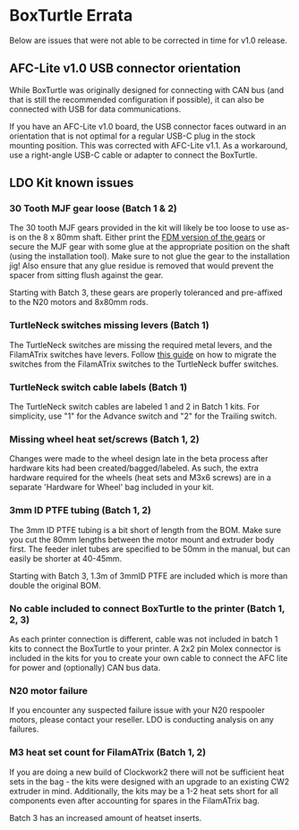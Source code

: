 # BoxTurtle Errata

Below are issues that were not able to be corrected in time for v1.0 release.

## AFC-Lite v1.0 USB connector orientation

While BoxTurtle was originally designed for connecting with CAN bus (and that is still the recommended configuration if
possible), it can also be connected with USB for data communications.

If you have an AFC-Lite v1.0 board, the USB connector faces outward in an orientation that is not optimal for a regular
USB-C plug in the stock mounting position. This was corrected with AFC-Lite v1.1. As a workaround, use a right-angle
USB-C cable or adapter to connect the BoxTurtle.

## LDO Kit known issues

### 30 Tooth MJF gear loose (Batch 1 & 2)

The 30 tooth MJF gears provided in the kit will likely be too loose to use as-is on the 8 x 80mm shaft. Either print
the [FDM version of the gears](https://github.com/ArmoredTurtle/BoxTurtle/blob/main/STLs/Base_Build/Spooler/helical_gear_30_teeth_x4.stl)
or secure the MJF gear with some glue at the appropriate position on the shaft (using the installation tool). Make sure
to not glue the gear to the installation jig! Also ensure that any glue residue is removed that would prevent the spacer
from sitting flush against the gear.

Starting with Batch 3, these gears are properly toleranced and pre-affixed to the N20 motors and 8x80mm rods.

### TurtleNeck switches missing levers (Batch 1)

The TurtleNeck switches are missing the required metal levers, and the FilamATrix switches have levers.
Follow [this guide](https://www.youtube.com/watch?v=1cHecdyxhpw) on how to migrate the switches from the FilamATrix
switches to the TurtleNeck buffer switches.

### TurtleNeck switch cable labels (Batch 1)

The TurtleNeck switch cables are labeled 1 and 2 in Batch 1 kits. For simplicity, use "1" for the Advance switch and "2"
for the Trailing switch.

### Missing wheel heat set/screws (Batch 1, 2)

Changes were made to the wheel design late in the beta process after hardware kits had been created/bagged/labeled. As
such, the extra hardware required for the wheels (heat sets and M3x6 screws) are in a separate 'Hardware for Wheel' bag
included in your kit.

### 3mm ID PTFE tubing (Batch 1, 2)

The 3mm ID PTFE tubing is a bit short of length from the BOM. Make sure you cut the 80mm lengths between the motor mount
and extruder body first. The feeder inlet tubes are specified to be 50mm in the manual, but can easily be shorter at
40-45mm.

Starting with Batch 3, 1.3m of 3mmID PTFE are included which is more than double the original BOM.

### No cable included to connect BoxTurtle to the printer (Batch 1, 2, 3)

As each printer connection is different, cable was not included in batch 1 kits to connect the BoxTurtle to your
printer. A 2x2 pin Molex connector is included in the kits for you to create your own cable to connect the AFC lite for
power and (optionally) CAN bus data.

### N20 motor failure

If you encounter any suspected failure issue with your N20 respooler motors, please contact your reseller. LDO is
conducting analysis on any failures.

### M3 heat set count for FilamATrix (Batch 1, 2)

If you are doing a new build of Clockwork2 there will not be sufficient heat sets in the bag - the kits were designed
with an upgrade to an existing CW2 extruder in mind. Additionally, the kits may be a 1-2 heat sets short for all
components even after accounting for spares in the FilamATrix bag.

Batch 3 has an increased amount of heatset inserts.